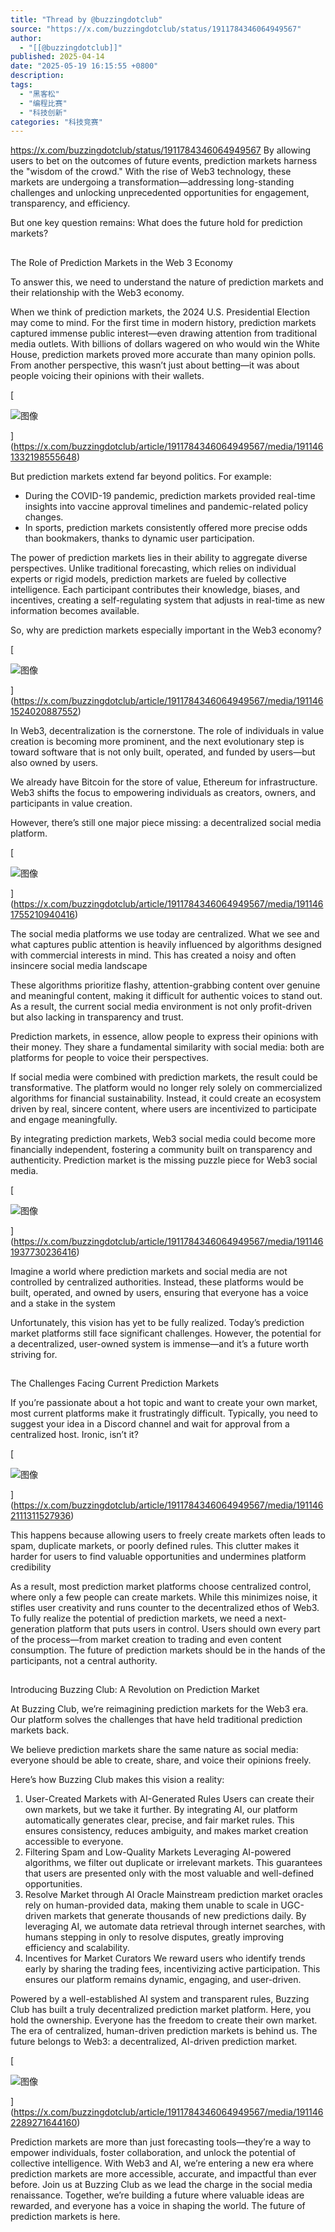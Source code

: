 ```yaml
---
title: "Thread by @buzzingdotclub"
source: "https://x.com/buzzingdotclub/status/1911784346064949567"
author:
  - "[[@buzzingdotclub]]"
published: 2025-04-14
date: "2025-05-19 16:15:55 +0800"
description:
tags:
  - "黑客松"
  - "编程比赛"
  - "科技创新"
categories: "科技竞赛"
---
```

https://x.com/buzzingdotclub/status/1911784346064949567
By allowing users to bet on the outcomes of future events, prediction markets harness the "wisdom of the crowd." With the rise of Web3 technology, these markets are undergoing a transformation—addressing long-standing challenges and unlocking unprecedented opportunities for engagement, transparency, and efficiency.

But one key question remains: What does the future hold for prediction markets?

## 

The Role of Prediction Markets in the Web 3 Economy

To answer this, we need to understand the nature of prediction markets and their relationship with the Web3 economy.

When we think of prediction markets, the 2024 U.S. Presidential Election may come to mind. For the first time in modern history, prediction markets captured immense public interest—even drawing attention from traditional media outlets. With billions of dollars wagered on who would win the White House, prediction markets proved more accurate than many opinion polls. From another perspective, this wasn’t just about betting—it was about people voicing their opinions with their wallets.

[

![图像](https://pbs.twimg.com/media/Gobf9EuXAAATWDN?format=jpg&name=small)

](https://x.com/buzzingdotclub/article/1911784346064949567/media/1911461332198555648)

But prediction markets extend far beyond politics. For example:

- During the COVID-19 pandemic, prediction markets provided real-time insights into vaccine approval timelines and pandemic-related policy changes.
- In sports, prediction markets consistently offered more precise odds than bookmakers, thanks to dynamic user participation.

The power of prediction markets lies in their ability to aggregate diverse perspectives. Unlike traditional forecasting, which relies on individual experts or rigid models, prediction markets are fueled by collective intelligence. Each participant contributes their knowledge, biases, and incentives, creating a self-regulating system that adjusts in real-time as new information becomes available.

So, why are prediction markets especially important in the Web3 economy?

[

![图像](https://pbs.twimg.com/media/GobgIPUXgAASQrt?format=jpg&name=small)

](https://x.com/buzzingdotclub/article/1911784346064949567/media/1911461524020887552)

In Web3, decentralization is the cornerstone. The role of individuals in value creation is becoming more prominent, and the next evolutionary step is toward software that is not only built, operated, and funded by users—but also owned by users.

We already have Bitcoin for the store of value, Ethereum for infrastructure. Web3 shifts the focus to empowering individuals as creators, owners, and participants in value creation.

However, there’s still one major piece missing: a decentralized social media platform.

[

![图像](https://pbs.twimg.com/media/GobgVskXwAAJIaI?format=jpg&name=small)

](https://x.com/buzzingdotclub/article/1911784346064949567/media/1911461755210940416)

The social media platforms we use today are centralized. What we see and what captures public attention is heavily influenced by algorithms designed with commercial interests in mind. This has created a noisy and often insincere social media landscape

These algorithms prioritize flashy, attention-grabbing content over genuine and meaningful content, making it difficult for authentic voices to stand out. As a result, the current social media environment is not only profit-driven but also lacking in transparency and trust.

Prediction markets, in essence, allow people to express their opinions with their money. They share a fundamental similarity with social media: both are platforms for people to voice their perspectives.

If social media were combined with prediction markets, the result could be transformative. The platform would no longer rely solely on commercialized algorithms for financial sustainability. Instead, it could create an ecosystem driven by real, sincere content, where users are incentivized to participate and engage meaningfully.

By integrating prediction markets, Web3 social media could become more financially independent, fostering a community built on transparency and authenticity. Prediction market is the missing puzzle piece for Web3 social media.

[

![图像](https://pbs.twimg.com/media/GobggUgXMAApywe?format=jpg&name=small)

](https://x.com/buzzingdotclub/article/1911784346064949567/media/1911461937730236416)

Imagine a world where prediction markets and social media are not controlled by centralized authorities. Instead, these platforms would be built, operated, and owned by users, ensuring that everyone has a voice and a stake in the system

Unfortunately, this vision has yet to be fully realized. Today’s prediction market platforms still face significant challenges. However, the potential for a decentralized, user-owned system is immense—and it’s a future worth striving for.

## 

The Challenges Facing Current Prediction Markets

If you’re passionate about a hot topic and want to create your own market, most current platforms make it frustratingly difficult. Typically, you need to suggest your idea in a Discord channel and wait for approval from a centralized host. Ironic, isn’t it?

[

![图像](https://pbs.twimg.com/media/GobgqbJXgAA0S9p?format=jpg&name=small)

](https://x.com/buzzingdotclub/article/1911784346064949567/media/1911462111311527936)

This happens because allowing users to freely create markets often leads to spam, duplicate markets, or poorly defined rules. This clutter makes it harder for users to find valuable opportunities and undermines platform credibility

As a result, most prediction market platforms choose centralized control, where only a few people can create markets. While this minimizes noise, it stifles user creativity and runs counter to the decentralized ethos of Web3. To fully realize the potential of prediction markets, we need a next-generation platform that puts users in control. Users should own every part of the process—from market creation to trading and even content consumption. The future of prediction markets should be in the hands of the participants, not a central authority.

## 

Introducing Buzzing Club: A Revolution on Prediction Market

At Buzzing Club, we’re reimagining prediction markets for the Web3 era. Our platform solves the challenges that have held traditional prediction markets back.

We believe prediction markets share the same nature as social media: everyone should be able to create, share, and voice their opinions freely.

Here’s how Buzzing Club makes this vision a reality:

1. User-Created Markets with AI-Generated Rules Users can create their own markets, but we take it further. By integrating AI, our platform automatically generates clear, precise, and fair market rules. This ensures consistency, reduces ambiguity, and makes market creation accessible to everyone.
2. Filtering Spam and Low-Quality Markets Leveraging AI-powered algorithms, we filter out duplicate or irrelevant markets. This guarantees that users are presented only with the most valuable and well-defined opportunities.
3. Resolve Market through AI Oracle Mainstream prediction market oracles rely on human-provided data, making them unable to scale in UGC-driven markets that generate thousands of new predictions daily. By leveraging AI, we automate data retrieval through internet searches, with humans stepping in only to resolve disputes, greatly improving efficiency and scalability.
4. Incentives for Market Curators We reward users who identify trends early by sharing the trading fees, incentivizing active participation. This ensures our platform remains dynamic, engaging, and user-driven.

Powered by a well-established AI system and transparent rules, Buzzing Club has built a truly decentralized prediction market platform. Here, you hold the ownership. Everyone has the freedom to create their own market. The era of centralized, human-driven prediction markets is behind us. The future belongs to Web3: a decentralized, AI-driven prediction market.

[

![图像](https://pbs.twimg.com/media/Gobg0yGXYAAq_Gs?format=jpg&name=small)

](https://x.com/buzzingdotclub/article/1911784346064949567/media/1911462289271644160)

Prediction markets are more than just forecasting tools—they’re a way to empower individuals, foster collaboration, and unlock the potential of collective intelligence. With Web3 and AI, we’re entering a new era where prediction markets are more accessible, accurate, and impactful than ever before. Join us at Buzzing Club as we lead the charge in the social media renaissance. Together, we’re building a future where valuable ideas are rewarded, and everyone has a voice in shaping the world. The future of prediction markets is here.